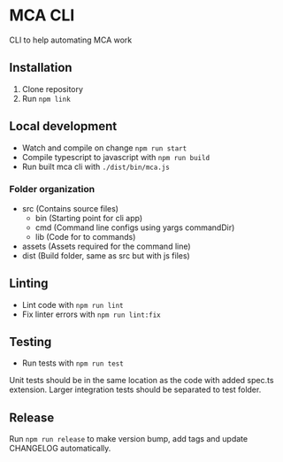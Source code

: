 # MCA CLI

CLI to help automating MCA work

## Installation

1. Clone repository
2. Run `npm link`

## Local development

- Watch and compile on change `npm run start`
- Compile typescript to javascript with `npm run build`
- Run built mca cli with `./dist/bin/mca.js`

### Folder organization

- src (Contains source files)
    - bin (Starting point for cli app)
    - cmd (Command line configs using yargs commandDir)
    - lib (Code for to commands)
- assets (Assets required for the command line)
- dist (Build folder, same as src but with js files)

## Linting

- Lint code with `npm run lint`
- Fix linter errors with `npm run lint:fix`

## Testing

- Run tests with `npm run test`

Unit tests should be in the same location as the code with added spec.ts
extension. Larger integration tests should be separated to test folder.

## Release

Run `npm run release` to make version bump, add tags and update CHANGELOG automatically.
